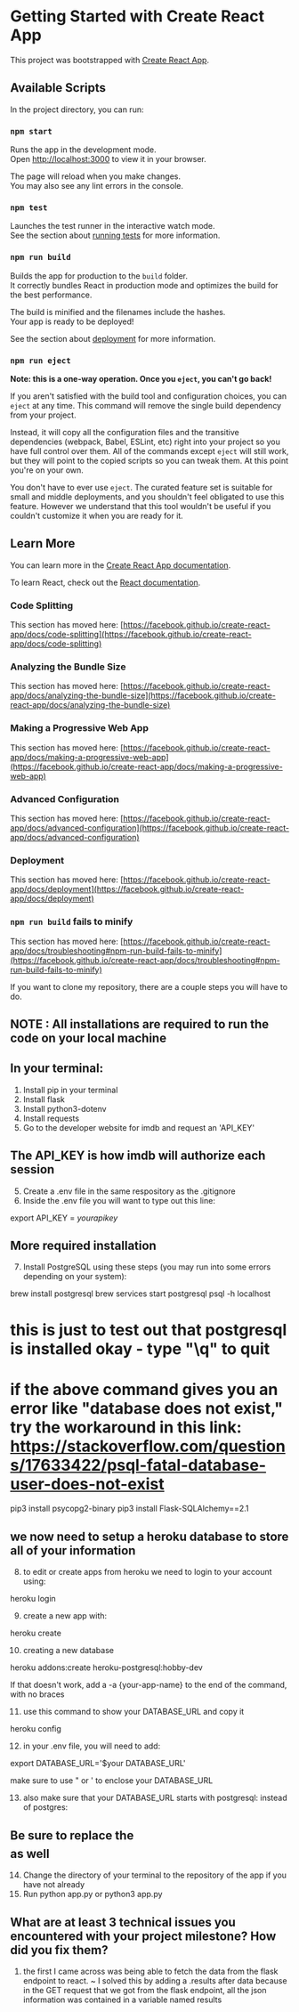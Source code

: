 # Getting Started with Create React App

This project was bootstrapped with [Create React App](https://github.com/facebook/create-react-app).

## Available Scripts

In the project directory, you can run:

### `npm start`

Runs the app in the development mode.\
Open [http://localhost:3000](http://localhost:3000) to view it in your browser.

The page will reload when you make changes.\
You may also see any lint errors in the console.

### `npm test`

Launches the test runner in the interactive watch mode.\
See the section about [running tests](https://facebook.github.io/create-react-app/docs/running-tests) for more information.

### `npm run build`

Builds the app for production to the `build` folder.\
It correctly bundles React in production mode and optimizes the build for the best performance.

The build is minified and the filenames include the hashes.\
Your app is ready to be deployed!

See the section about [deployment](https://facebook.github.io/create-react-app/docs/deployment) for more information.

### `npm run eject`

**Note: this is a one-way operation. Once you `eject`, you can't go back!**

If you aren't satisfied with the build tool and configuration choices, you can `eject` at any time. This command will remove the single build dependency from your project.

Instead, it will copy all the configuration files and the transitive dependencies (webpack, Babel, ESLint, etc) right into your project so you have full control over them. All of the commands except `eject` will still work, but they will point to the copied scripts so you can tweak them. At this point you're on your own.

You don't have to ever use `eject`. The curated feature set is suitable for small and middle deployments, and you shouldn't feel obligated to use this feature. However we understand that this tool wouldn't be useful if you couldn't customize it when you are ready for it.

## Learn More

You can learn more in the [Create React App documentation](https://facebook.github.io/create-react-app/docs/getting-started).

To learn React, check out the [React documentation](https://reactjs.org/).

### Code Splitting

This section has moved here: [https://facebook.github.io/create-react-app/docs/code-splitting](https://facebook.github.io/create-react-app/docs/code-splitting)

### Analyzing the Bundle Size

This section has moved here: [https://facebook.github.io/create-react-app/docs/analyzing-the-bundle-size](https://facebook.github.io/create-react-app/docs/analyzing-the-bundle-size)

### Making a Progressive Web App

This section has moved here: [https://facebook.github.io/create-react-app/docs/making-a-progressive-web-app](https://facebook.github.io/create-react-app/docs/making-a-progressive-web-app)

### Advanced Configuration

This section has moved here: [https://facebook.github.io/create-react-app/docs/advanced-configuration](https://facebook.github.io/create-react-app/docs/advanced-configuration)

### Deployment

This section has moved here: [https://facebook.github.io/create-react-app/docs/deployment](https://facebook.github.io/create-react-app/docs/deployment)

### `npm run build` fails to minify

This section has moved here: [https://facebook.github.io/create-react-app/docs/troubleshooting#npm-run-build-fails-to-minify](https://facebook.github.io/create-react-app/docs/troubleshooting#npm-run-build-fails-to-minify)

If you want to clone my repository, there are a couple steps you will have to do.
## NOTE : All installations are required to run the code on your local machine

## In your terminal:
1. Install pip in your terminal
2. Install flask
3. Install python3-dotenv
4. Install requests
4. Go to the developer website for imdb and request an 'API_KEY'
## The API_KEY is how imdb will authorize each session
5. Create a .env file in the same respository as the .gitignore
6. Inside the .env file you will want to type out this line:

export API_KEY = $your api key$

## More required installation
7. Install PostgreSQL using these steps (you may run into some errors depending on your system):

brew install postgresql
brew services start postgresql
psql -h localhost  
# this is just to test out that postgresql is installed okay - type "\q" to quit
# if the above command gives you an error like "database <user> does not exist," try the workaround in this link: https://stackoverflow.com/questions/17633422/psql-fatal-database-user-does-not-exist
pip3 install psycopg2-binary
pip3 install Flask-SQLAlchemy==2.1


## we now need to setup a heroku database to store all of your information
8. to edit or create apps from heroku we need to login to your account using:

heroku login

9. create a new app with:

heroku create

10. creating a new database

heroku addons:create heroku-postgresql:hobby-dev 

 If that doesn't work, add a -a {your-app-name} to the end of the command, with no braces

11. use this command to show your DATABASE_URL and copy it

heroku config

12. in your .env file, you will need to add:

export DATABASE_URL='$your DATABASE_URL'

 make sure to use " or ' to enclose your DATABASE_URL

13. also make sure that your DATABASE_URL starts with postgresql: instead of postgres:

## Be sure to replace the $$$$ as well
14. Change the directory of your terminal to the repository of the app if you have not already
15. Run python app.py or python3 app.py

## What are at least 3 technical issues you encountered with your project milestone? How did you fix them? 
1. the first I came across was being able to fetch the data from the flask endpoint to react.
    ~ I solved this by adding a .results after data because in the GET request that we got from the flask endpoint, all the json information was contained in a variable named results